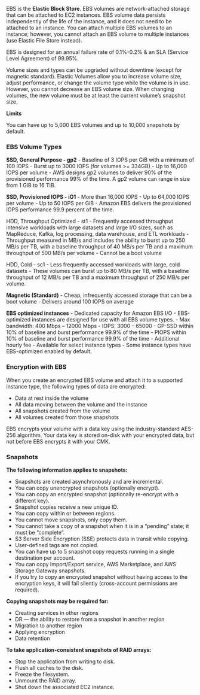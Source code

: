 EBS is the **Elastic Block Store**. EBS volumes are network-attached storage that can be attached to EC2 instances. EBS volume data persists independently of the life of the instance, and it does not need to be attached to an instance. You can attach multiple EBS volumes to an instance; however, you cannot attach an EBS volume to multiple instances (use Elastic File Store instead).

EBS is designed for an annual failure rate of 0.1%-0.2% & an SLA (Service Level Agreement) of 99.95%.

Volume sizes and types can be upgraded without downtime (except for magnetic standard). Elastic Volumes allow you to increase volume size, adjust performance, or change the volume type while the volume is in use. However, you cannot decrease an EBS volume size. When changing volumes, the new volume must be at least the current volume’s snapshot size.

**Limits**

You can have up to 5,000 EBS volumes and up to 10,000 snapshots by default.

### EBS Volume Types
**SSD, General Purpose - gp2**
	- Baseline of 3 IOPS per GiB with a minimum of 100 IOPS
	-   Burst up to 3000 IOPS (for volumes >= 334GB)
	-   Up to 16,000 IOPS per volume
	-   AWS designs gp2 volumes to deliver 90% of the provisioned performance 99% of the time. A gp2 volume can range in size from 1 GiB to 16 TiB.

**SSD, Provisioned IOPS - iO1**
	-   More than 16,000 IOPS
	-   Up to 64,000 IOPS per volume
	-   Up to 50 IOPS per GiB
	-   Amazon EBS delivers the provisioned IOPS performance 99.9 percent of the time.

HDD, Throughput Optimized - st1
	-   Frequently accessed throughput intensive workloads with large datasets and large I/O sizes, such as MapReduce, Kafka, log processing, data warehouse, and ETL workloads
	-   Throughput measured in MB/s and includes the ability to burst up to 250 MB/s per TB, with a baseline throughput of 40 MB/s per TB and a maximum throughput of 500 MB/s per volume
	-   Cannot be a boot volume

HDD, Cold - sc1
	-    Less frequently accessed workloads with large, cold datasets
	-   These volumes can burst up to 80 MB/s per TB, with a baseline throughput of 12 MB/s per TB and a maximum throughput of 250 MB/s per volume.

**Magnetic (Standard)**
	-   Cheap, infrequently accessed storage that can be a boot volume
	-   Delivers around 100 IOPS on average

**EBS optimized instances**
	-   Dedicated capacity for Amazon EBS I/O
	-   EBS-optimized instances are designed for use with all EBS volume types.
	-   Max bandwidth: 400 Mbps – 12000 Mbps
	-   IOPS: 3000 – 65000
	-   GP-SSD within 10% of baseline and burst performance 99.9% of the time
	-   PIOPS within 10% of baseline and burst performance 99.9% of the time
	-   Additional hourly fee
	-   Available for select instance types
	-   Some instance types have EBS-optimized enabled by default.

### Encryption with EBS
When you create an encrypted EBS volume and attach it to a supported instance type, the following types of data are encrypted:

-   Data at rest inside the volume
-   All data moving between the volume and the instance
-   All snapshots created from the volume
-   All volumes created from those snapshots

EBS encrypts your volume with a data key using the industry-standard AES-256 algorithm. Your data key is stored on-disk with your encrypted data, but not before EBS encrypts it with your CMK.

### Snapshots

**The following information applies to snapshots:**

-   Snapshots are created asynchronously and are incremental.
-   You can copy unencrypted snapshots (optionally encrypt).
-   You can copy an encrypted snapshot (optionally re-encrypt with a different key).
-   Snapshot copies receive a new unique ID.
-   You can copy within or between regions.
-   You cannot move snapshots, only copy them.
-   You cannot take a copy of a snapshot when it is in a “pending” state; it must be “complete”.
-   S3 Server Side Encryption (SSE) protects data in transit while copying.
-   User-defined tags are not copied.
-   You can have up to 5 snapshot copy requests running in a single destination per account.
-   You can copy Import/Export service, AWS Marketplace, and AWS Storage Gateway snapshots.
-   If you try to copy an encrypted snapshot without having access to the encryption keys, it will fail silently (cross-account permissions are required).

**Copying snapshots may be required for:**

-   Creating services in other regions
-   DR — the ability to restore from a snapshot in another region
-   Migration to another region
-   Applying encryption
-   Data retention

**To take application-consistent snapshots of RAID arrays:**

-   Stop the application from writing to disk.
-   Flush all caches to the disk.
-   Freeze the filesystem.
-   Unmount the RAID array.
-   Shut down the associated EC2 instance.
